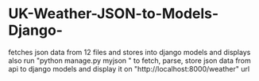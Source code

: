 # UK-Weather-JSON-to-Models-Django-
fetches json data from 12 files and stores into django models and displays also
run "python manage.py myjson "
to fetch, parse, store json data from api to django models and display it on "http://localhost:8000/weather" url
